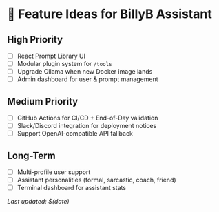 # 🌟 Feature Ideas for BillyB Assistant

## High Priority
- [ ] React Prompt Library UI
- [ ] Modular plugin system for `/tools`
- [ ] Upgrade Ollama when new Docker image lands
- [ ] Admin dashboard for user & prompt management

## Medium Priority
- [ ] GitHub Actions for CI/CD + End-of-Day validation
- [ ] Slack/Discord integration for deployment notices
- [ ] Support OpenAI-compatible API fallback

## Long-Term
- [ ] Multi-profile user support
- [ ] Assistant personalities (formal, sarcastic, coach, friend)
- [ ] Terminal dashboard for assistant stats

_Last updated: $(date)_
